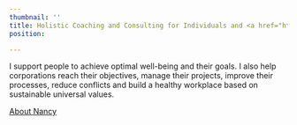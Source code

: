 ```yaml
---
thumbnail: ''
title: Holistic Coaching and Consulting for Individuals and <a href="https://corpo.nancybilodeau.com/en/">Businesses</a>
position: 

---
```

I support people to achieve optimal well-being and their goals. I also help corporations reach their objectives, manage their projects, improve their processes, reduce conflicts and build a healthy workplace based on sustainable universal values.

<a href="/en/about">About Nancy</a>